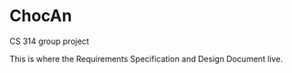 # ChocAn
CS 314 group project

This is where the Requirements Specification and Design Document live.
